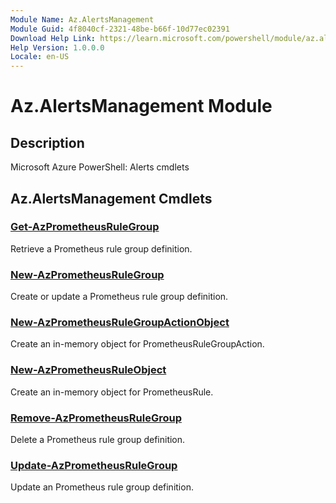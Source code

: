 ```yaml
---
Module Name: Az.AlertsManagement
Module Guid: 4f8040cf-2321-48be-b66f-10d77ec02391
Download Help Link: https://learn.microsoft.com/powershell/module/az.alertsmanagement
Help Version: 1.0.0.0
Locale: en-US
---
```


# Az.AlertsManagement Module
## Description
Microsoft Azure PowerShell: Alerts cmdlets

## Az.AlertsManagement Cmdlets
### [Get-AzPrometheusRuleGroup](Get-AzPrometheusRuleGroup.md)
Retrieve a Prometheus rule group definition.

### [New-AzPrometheusRuleGroup](New-AzPrometheusRuleGroup.md)
Create or update a Prometheus rule group definition.

### [New-AzPrometheusRuleGroupActionObject](New-AzPrometheusRuleGroupActionObject.md)
Create an in-memory object for PrometheusRuleGroupAction.

### [New-AzPrometheusRuleObject](New-AzPrometheusRuleObject.md)
Create an in-memory object for PrometheusRule.

### [Remove-AzPrometheusRuleGroup](Remove-AzPrometheusRuleGroup.md)
Delete a Prometheus rule group definition.

### [Update-AzPrometheusRuleGroup](Update-AzPrometheusRuleGroup.md)
Update an Prometheus rule group definition.

